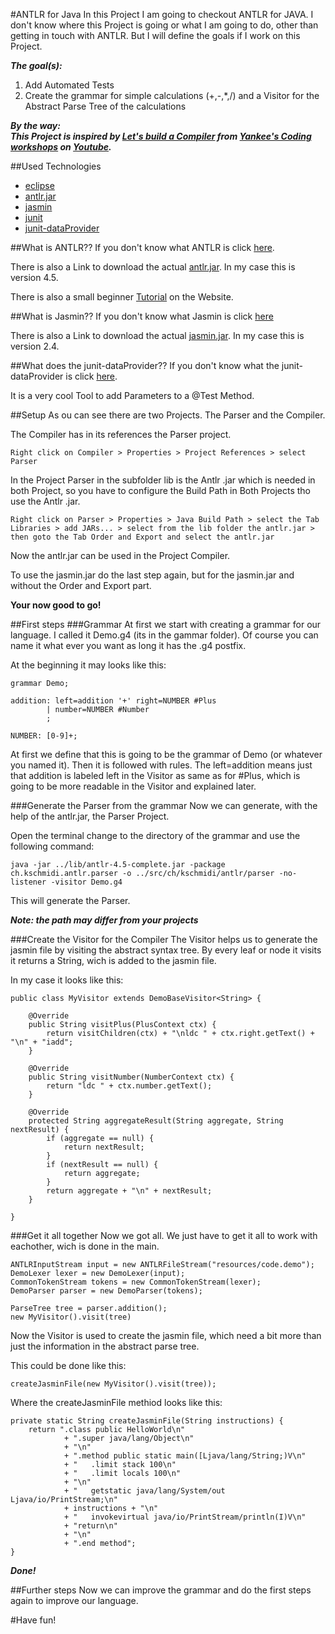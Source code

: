 #ANTLR for Java
In this Project I am going to checkout ANTLR for JAVA. I don't know where this Project is going or what I am going to do, other than getting in touch with ANTLR. But I will define the goals if I work on this Project.

***The goal(s):***

1. Add Automated Tests
2. Create the grammar for simple calculations (+,-,*,/) and a Visitor for the Abstract Parse Tree of the calculations

***By the way:
<br />This Project is inspired by [Let's build a Compiler](https://www.youtube.com/playlist?list=PLOfFbVTfT2vbJ9qiw_6fWwBAmJAYV4iUm) from [Yankee's Coding workshops](https://www.youtube.com/user/yankeecoding) on [Youtube](http://youtube.com).***

##Used Technologies
- [eclipse](https://eclipse.org)
- [antlr.jar](http://www.antlr.org/download.html)
- [jasmin](http://jasmin.sourceforge.net)
- [junit](http://junit.org)
- [junit-dataProvider](https://github.com/TNG/junit-dataprovider)

##What is ANTLR??
If you don't know what ANTLR is click [here](http://www.antlr.org). 

There is also a Link to download the actual [antlr.jar](http://www.antlr.org/download.html). In my case this is version 4.5.

There is also a small beginner [Tutorial](https://theantlrguy.atlassian.net/wiki/display/ANTLR4/Getting+Started+with+ANTLR+v4) on the Website.

##What is Jasmin??
If you don't know what Jasmin is click [here](http://jasmin.sourceforge.net)

There is also a Link to download the actual [jasmin.jar](http://sourceforge.net/projects/jasmin/files/). In my case this is version 2.4.

##What does the junit-dataProvider??
If you don't know what the junit-dataProvider is click [here](https://github.com/TNG/junit-dataprovider).

It is a very cool Tool to add Parameters to a @Test Method.

##Setup
As ou can see there are two Projects. The Parser and the Compiler. 

The Compiler has in its references the Parser project.

	Right click on Compiler > Properties > Project References > select Parser
	
In the Project Parser in the subfolder lib is the Antlr .jar which is needed in both Project, so you have to configure the Build Path in Both Projects tho use the Antlr .jar. 

	Right click on Parser > Properties > Java Build Path > select the Tab Libraries > add JARs... > select from the lib folder the antlr.jar > then goto the Tab Order and Export and select the antlr.jar
	
Now the antlr.jar can be used in the Project Compiler.

To use the jasmin.jar do the last step again, but for the jasmin.jar and without the Order and Export part.

**Your now good to go!**

##First steps
###Grammar
At first we start with creating a grammar for our language. I called it Demo.g4 (its in the gammar folder). Of course you can name it what ever you want as long it has the .g4 postfix. 

At the beginning it may looks like this:

	grammar Demo;

	addition: left=addition '+' right=NUMBER #Plus
			| number=NUMBER #Number
			;

	NUMBER: [0-9]+;

At first we define that this is going to be the grammar of Demo (or whatever you named it). Then it is followed with rules. The left=addition means just that addition is labeled left in the Visitor as same as for #Plus, which is going to be more readable in the Visitor and explained later. 

###Generate the Parser from the grammar
Now we can generate, with the help of the antlr.jar, the Parser Project.

Open the terminal change to the directory of the grammar and use the following command:

	java -jar ../lib/antlr-4.5-complete.jar -package ch.kschmidi.antlr.parser -o ../src/ch/kschmidi/antlr/parser -no-listener -visitor Demo.g4
	
This will generate the Parser.

***Note: the path may differ from your projects***

###Create the Visitor for the Compiler
The Visitor helps us to generate the jasmin file by visiting the abstract syntax tree. By every leaf or node it visits it returns a String, wich is added to the jasmin file.

In my case it looks like this:

	public class MyVisitor extends DemoBaseVisitor<String> {

		@Override
		public String visitPlus(PlusContext ctx) {
			return visitChildren(ctx) + "\nldc " + ctx.right.getText() + "\n" + "iadd";
		}

		@Override
		public String visitNumber(NumberContext ctx) {
			return "ldc " + ctx.number.getText();
		}

		@Override
		protected String aggregateResult(String aggregate, String nextResult) {
			if (aggregate == null) {
				return nextResult;
			}
			if (nextResult == null) {
				return aggregate;
			}
			return aggregate + "\n" + nextResult;
		}
		
	}

###Get it all together
Now we got all. We just have to get it all to work with eachother, wich is done in the main. 

	ANTLRInputStream input = new ANTLRFileStream("resources/code.demo");
	DemoLexer lexer = new DemoLexer(input);
	CommonTokenStream tokens = new CommonTokenStream(lexer);
	DemoParser parser = new DemoParser(tokens);
		
	ParseTree tree = parser.addition();
	new MyVisitor().visit(tree)
	
Now the Visitor is used to create the jasmin file, which need a bit more than just the information in the abstract parse tree.

This could be done like this:

	createJasminFile(new MyVisitor().visit(tree));
	
Where the createJasminFile methiod looks like this:
	
	private static String createJasminFile(String instructions) {
		return ".class public HelloWorld\n"
				+ ".super java/lang/Object\n"
				+ "\n"
				+ ".method public static main([Ljava/lang/String;)V\n"
				+ "   .limit stack 100\n"
				+ "   .limit locals 100\n"
				+ "\n"
				+ "   getstatic java/lang/System/out Ljava/io/PrintStream;\n"
				+ instructions + "\n"
				+ "   invokevirtual java/io/PrintStream/println(I)V\n"
				+ "return\n"
				+ "\n"
				+ ".end method";
	}

***Done!***
	
##Further steps
Now we can improve the grammar and do the first steps again to improve our language.

#Have fun!

